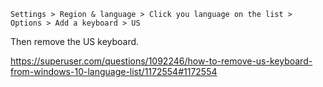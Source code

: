 `Settings > Region & language > Click you language on the list > Options > Add a keyboard > US`

Then remove the US keyboard.

https://superuser.com/questions/1092246/how-to-remove-us-keyboard-from-windows-10-language-list/1172554#1172554